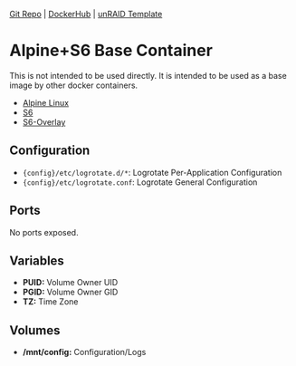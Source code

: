 [Git Repo](https://code.nephatrine.net/nephatrine/docker-base-alpine) |
[DockerHub](https://hub.docker.com/r/nephatrine/base-alpine/) |
[unRAID Template](https://github.com/nephatrine/unraid-docker-templates)

# Alpine+S6 Base Container

This is not intended to be used directly. It is intended to be used as a base image by other docker containers.

- [Alpine Linux](https://alpinelinux.org/)
- [S6](https://skarnet.org/software/)
- [S6-Overlay](https://github.com/just-containers/s6-overlay)

## Configuration

- ``{config}/etc/logrotate.d/*``: Logrotate Per-Application Configuration
- ``{config}/etc/logrotate.conf``: Logrotate General Configuration

## Ports

No ports exposed.

## Variables

- **PUID:** Volume Owner UID
- **PGID:** Volume Owner GID
- **TZ:** Time Zone

## Volumes

- **/mnt/config:** Configuration/Logs
